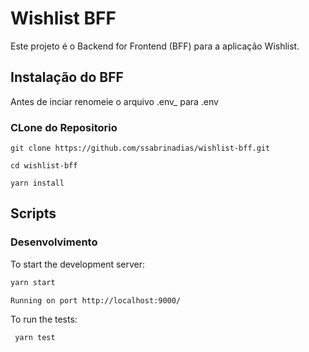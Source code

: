 # Wishlist BFF

Este projeto é o Backend for Frontend (BFF) para a aplicação Wishlist. 


## Instalação do BFF
Antes de inciar renomeie o arquivo .env_ para .env

### CLone do Repositorio

```
git clone https://github.com/ssabrinadias/wishlist-bff.git

cd wishlist-bff

yarn install
```

## Scripts

### Desenvolvimento

To start the development server:

```bash
yarn start

Running on port http://localhost:9000/
```

To run the tests:

```bash
 yarn test
```